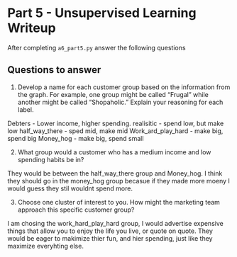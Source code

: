 # Part 5 - Unsupervised Learning Writeup

After completing `a6_part5.py` answer the following questions

## Questions to answer

1. Develop a name for each customer group based on the information from the graph. For example, one group might be called “Frugal” while another might be called “Shopaholic.” Explain your reasoning for each label.

Debters -  Lower income, higher spending.
realisitic - spend low, but make low
half_way_there - sped mid, make mid
Work_ard_play_hard - make big, spend big
Money_hog - make big, spend small

2. What group would a customer who has a medium income and low spending habits be in?

They would be between the half_way_there group and Money_hog. I think they should go in the money_hog group becasue if they made more moeny I would guess they stil wouldnt spend more.

3. Choose one cluster of interest to you. How might the marketing team approach this specific customer group?

I am chosing the work_hard_play_hard group, I would advertise expensive things that allow you to enjoy the life you live, or quote on quote. They would be eager to makimize thier fun, and hier spending, just like they maximize everyhting else. 